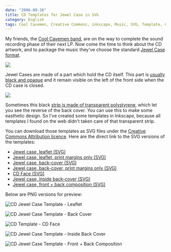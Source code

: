 ```yaml
---
date: "2006-09-26"
title: CD Templates for Jewel Case in SVG
category: English
tags: Cool Cavemen, Creative Commons, inkscape, Music, SVG, Template, Compact disc
---
```


My friends, the [Cool Cavemen band](https://coolcavemen.com), are on the way to complete the sound recording phase of their next LP. Now come the time to think about the CD artwork, and to package the music they've choose the standard [Jewel Case format](https://en.wikipedia.org/wiki/Jewel_case).

[![](https://ws.assoc-amazon.com/widgets/q?_encoding=UTF8&Format=_SL110_&ASIN=B000FECBSA&MarketPlace=US&ID=AsinImage&WS=1&tag=kevideld-20&ServiceVersion=20070822)](https://amzn.com/B000FECBSA/?tag=kevideld-20)

Jewel Cases are made of a part which hold the CD itself. This part is [usually black and opaque](https://amzn.com/B000FECBSA/?tag=kevideld-20) and it remain visible on the left of the front side when the CD case is closed.

[![](https://ws.assoc-amazon.com/widgets/q?_encoding=UTF8&Format=_SL110_&ASIN=B002ROGCG8&MarketPlace=US&ID=AsinImage&WS=1&tag=kevideld-20&ServiceVersion=20070822)](https://amzn.com/B002ROGCG8/?tag=kevideld-20)

Sometimes this black [strip is made of transparent polystyrene](https://amzn.com/B002ROGCG8/?tag=kevideld-20), which let you see the reverse of the back cover. You can use this to make some easthetic design. So I've created some templates in Inkscape, because all templates I found on the web didn't taken care of that transparent strip.

You can download those templates as SVG files under the [Creative Commons Attribution licence](https://creativecommons.org/licenses/by/2.5/). Here are the direct link to the SVG versions of the templates:

  * [Jewel case, leaflet (SVG)](https://kevin.deldycke.com/documents/cd-template-jewel-case-leaflet.svg)
  * [Jewel case, leaflet, print margins only (SVG)](https://kevin.deldycke.com/documents/cd-template-jewel-case-leaflet-print-margin.svg)
  * [Jewel case, back-cover (SVG)](https://kevin.deldycke.com/documents/cd-template-jewel-case-back.svg)
  * [Jewel case, back-cover, print margins only (SVG)](https://kevin.deldycke.com/documents/cd-template-jewel-case-back-print-margin.svg)
  * [CD Face (SVG)](https://kevin.deldycke.com/documents/cd-template-cd-face.svg)
  * [Jewel case, inside back-cover (SVG)](https://kevin.deldycke.com/documents/cd-template-jewel-case-inside-back-cover.svg)
  * [Jewel case, front + back composition (SVG)](https://kevin.deldycke.com/documents/cd-template-jewel-case-front-back-composition.svg)

Below are PNG versions for preview:

![CD Jewel Case Template - Leaflet](/uploads/2006/cd-template-jewel-case-leaflet.png)

![CD Jewel Case Template - Back Cover](/uploads/2006/cd-template-jewel-case-back.png)

![CD Template - CD Face](/uploads/2006/cd-template-cd-face.png)

![CD Jewel Case Template - Inside Back Cover](/uploads/2006/cd-template-jewel-case-inside-back-cover.png)

![CD Jewel Case Template - Front + Back Composition](/uploads/2006/cd-template-jewel-case-front-back-composition.png)

